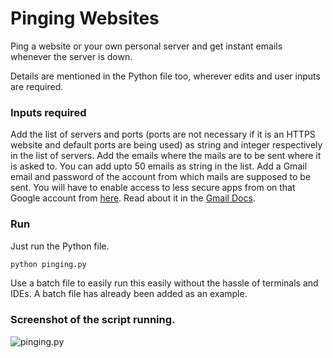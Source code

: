 # Pinging Websites

Ping a website or your own personal server and get instant emails whenever the server is down.

Details are mentioned in the Python file too, wherever edits and user inputs are required.


### Inputs required

Add the list of servers and ports (ports are not necessary if it is an HTTPS website and default ports are being used) as string and integer respectively in the list of servers.
Add the emails where the mails are to be sent where it is asked to. You can add upto 50 emails as string in the list.
Add a Gmail email and password of the account from which mails are supposed to be sent. You will have to enable access to less secure apps from on that Google account from [here](https://myaccount.google.com/lesssecureapps). Read about it in the [Gmail Docs](https://developers.google.com/gmail/api/quickstart/python).


### Run

Just run the Python file.

```python
python pinging.py
```
Use a batch file to easily run this easily without the hassle of terminals and IDEs. A batch file has already been added as an example.


### Screenshot of the script running.

![pinging.py](https://github.com/arnav-deep/code-n-stitch/edit/pinging-websites/Python/pinging-websites/screenshot.PNG)
